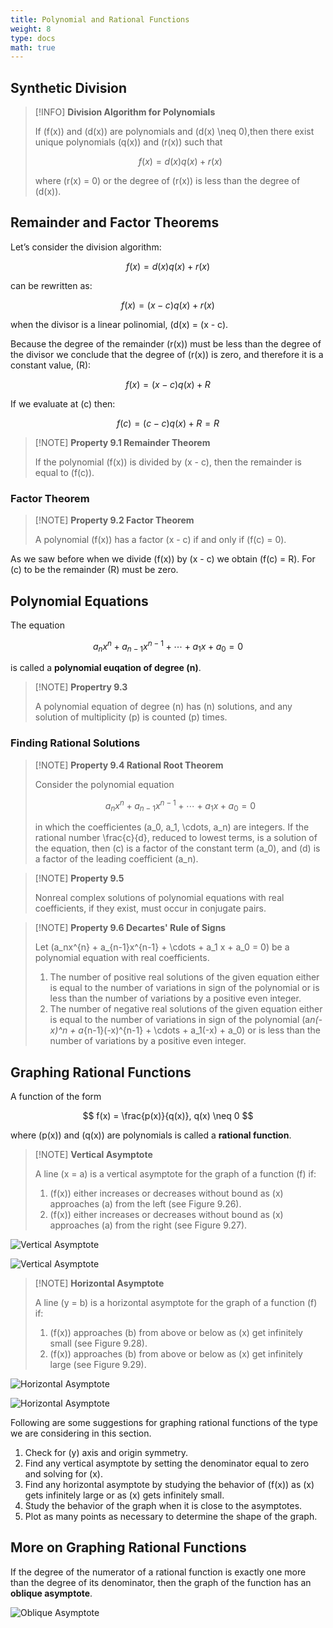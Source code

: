 ```yaml
---
title: Polynomial and Rational Functions
weight: 8
type: docs
math: true
---
```


## Synthetic Division

> [!INFO] **Division Algorithm for Polynomials**
>
> If \(f(x)\) and \(d(x)\) are polynomials and \(d(x) \neq 0\),then there exist unique polynomials \(q(x)\) and \(r(x)\) such that
>
> $$ f(x) = d(x)q(x) + r(x) $$
>
> where \(r(x) = 0\) or the degree of \(r(x)\) is less than the degree of \(d(x)\).

## Remainder and Factor Theorems

Let’s consider the division algorithm:

$$
f(x) = d(x)q(x) + r(x)
$$

can be rewritten as:

$$
f(x) = (x - c)q(x) + r(x)
$$

when the divisor is a linear polinomial, \(d(x) = (x - c\).

Because the degree of the remainder \(r(x)\) must be less than the degree of the divisor we conclude that the degree of \(r(x)\) is zero, and therefore it is a constant value, \(R\):

$$
f(x) = (x - c)q(x) + R
$$

If we evaluate at \(c\) then:

$$
f(c) = (c - c)q(x) + R = R
$$

> [!NOTE] **Property 9.1 Remainder Theorem**
>
> If the polynomial \(f(x)\) is divided by \(x - c\), then the remainder is equal to \(f(c)\).

### Factor Theorem

> [!NOTE] **Property 9.2 Factor Theorem**
>
> A polynomial \(f(x)\) has a factor \(x - c\) if and only if \(f(c) = 0\).

As we saw before when we divide \(f(x)\) by \(x - c\) we obtain \(f(c) = R\). For \(c\) to be the remainder \(R\) must be zero.

## Polynomial Equations

The equation

$$
a_nx^{n} + a_{n-1}x^{n-1} + \cdots + a_1 x + a_0 = 0
$$

is called a **polynomial euqation of degree \(n\)**.

> [!NOTE] **Propertry 9.3**
>
> A polynomial equation of degree \(n\) has \(n\) solutions, and any solution of multiplicity \(p\) is counted \(p\) times.

### Finding Rational Solutions

> [!NOTE] **Property 9.4 Rational Root Theorem**
>
> Consider the polynomial equation
>
> $$ a_nx^{n} + a_{n-1}x^{n-1} + \cdots + a_1 x + a_0 = 0 $$
>
> in which the coefficientes \(a_0, a_1, \cdots, a_n\) are integers. If the rational number \frac{c}{d}, reduced to lowest terms, is a solution of the equation, then \(c\) is a factor of the constant term \(a_0\), and \(d\) is a factor of the leading coefficient \(a_n\).

> [!NOTE] **Property 9.5**
>
> Nonreal complex solutions of polynomial equations with real coefficients, if they exist, must occur in conjugate pairs.

> [!NOTE] **Property 9.6 Decartes' Rule of Signs**
>
> Let \(a_nx^{n} + a_{n-1}x^{n-1} + \cdots + a_1 x + a_0 = 0\) be a polynomial equation with real coefficients.
>
> 1. The number of positive real solutions of the given equation either is equal to the number of variations in sign of the polynomial or is less than the number of variations by a positive even integer.
> 2. The number of negative real solutions of the given equation either is equal to the number of variations in sign of the polynomial \(a*n(-x)^n + a*{n-1}(-x)^{n-1} + \cdots + a_1(-x) + a_0\) or is less than the number of variations by a positive even integer.

## Graphing Rational Functions

A function of the form

$$
f(x) = \frac{p(x)}{q(x)}, q(x) \neq 0
$$

where \(p(x)\) and \(q(x)\) are polynomials is called a **rational function**.

> [!NOTE] **Vertical Asymptote**
>
> A line \(x = a\) is a vertical asymptote for the graph of a function \(f\) if:
>
> 1. \(f(x)\) either increases or decreases without bound as \(x\) approaches \(a\) from the left (see Figure 9.26).
> 2. \(f(x)\) either increases or decreases without bound as \(x\) approaches \(a\) from the right (see Figure 9.27).

![Vertical Asymptote](./assets/vertical_asymptote_1.png)

![Vertical Asymptote](./assets/vertical_asymptote_2.png)

> [!NOTE] **Horizontal Asymptote**
>
> A line \(y = b\) is a horizontal asymptote for the graph of a function \(f\) if:
>
> 1. \(f(x)\) approaches \(b\) from above or below as \(x\) get infinitely small (see Figure 9.28).
> 2. \(f(x)\) approaches \(b\) from above or below as \(x\) get infinitely large (see Figure 9.29).

![Horizontal Asymptote](./assets/horizontal_asymptote_1.png)

![Horizontal Asymptote](./assets/horizontal_asymptote_2.png)

Following are some suggestions for graphing rational functions of the type we are considering in this section.

1. Check for \(y\) axis and origin symmetry.
2. Find any vertical asymptote by setting the denominator equal to zero and solving for \(x\).
3. Find any horizontal asymptote by studying the behavior of \(f(x)\) as \(x\) gets infinitely large or as \(x\) gets infinitely small.
4. Study the behavior of the graph when it is close to the asymptotes.
5. Plot as many points as necessary to determine the shape of the graph.

## More on Graphing Rational Functions

If the degree of the numerator of a rational function is exactly one more than the degree of its denominator, then the graph of the function has an **oblique asymptote**.

![Oblique Asymptote](./assets/oblique_asymptote.png)
